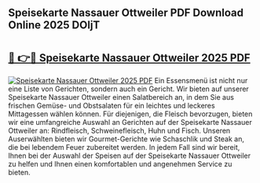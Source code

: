 ## Speisekarte Nassauer Ottweiler PDF Download Online 2025 DOljT

# <h2><a href="http://gc7oh2.nevu.top/?p=Speisekarte+Nassauer+Ottweiler">🔗 👉🔴 Speisekarte Nassauer Ottweiler 2025 PDF</a></h2>

[![Speisekarte Nassauer Ottweiler 2025 PDF](https://i.imgur.com/dBaPXMq.png)](http://gc7oh2.nevu.top/?p=Speisekarte+Nassauer+Ottweiler)
Ein Essensmenü ist nicht nur eine Liste von Gerichten, sondern auch ein Gericht. Wir bieten auf unserer Speisekarte Nassauer Ottweiler einen Salatbereich an, in dem Sie aus frischen Gemüse- und Obstsalaten für ein leichtes und leckeres Mittagessen wählen können. Für diejenigen, die Fleisch bevorzugen, bieten wir eine umfangreiche Auswahl an Gerichten auf der Speisekarte Nassauer Ottweiler an: Rindfleisch, Schweinefleisch, Huhn und Fisch. Unseren Auserwählten bieten wir Gourmet-Gerichte wie Schaschlik und Steak an, die bei lebendem Feuer zubereitet werden. In jedem Fall sind wir bereit, Ihnen bei der Auswahl der Speisen auf der Speisekarte Nassauer Ottweiler zu helfen und Ihnen einen komfortablen und angenehmen Service zu bieten.
